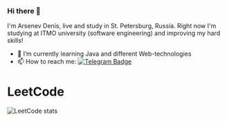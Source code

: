 ### Hi there 👋

I'm Arsenev Denis, live and study in St. Petersburg, Russia. Right now I'm studying at ITMO university (software engineering) and improving my hard skills!

- 🌱 I’m currently learning Java and different Web-technologies
- 📫 How to reach me:        [![Telegram Badge](https://img.shields.io/badge/-Telegram-0088cc?style=flat-square&labelColor=0088cc&logo=telegram&logoColor=white&link=https://t.me/adagio_sostenuto)](https://t.me/ar_den0)

# LeetCode
![LeetCode stats](https://leetcode-stats-six.vercel.app/api?username=ArDen30&theme=dark)
